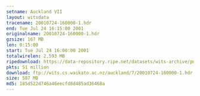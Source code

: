 ```yaml
---
setname: Auckland VII
layout: witsdata
tracename: 20010724-160000-1.hdr
end: Tue Jul 24 16:15:00 2001
originalname: 20010724-160000-1.hdr
gzsize: 167 MB
len: 0:15:00
start: Tue Jul 24 16:00:00 2001
totalwirelen: 2,593 MB
ripedownload: https://data-repository.ripe.net/datasets/wits-archive/pma/long/auck/7//20010724-160000-1.hdr.gz
pkts: 51 million
download: ftp://wits.cs.waikato.ac.nz/auckland/7/20010724-160000-1.hdr.gz
size: 587 MB
md5: 185d522d746a46eecfd8d485ad36468a
---
```

